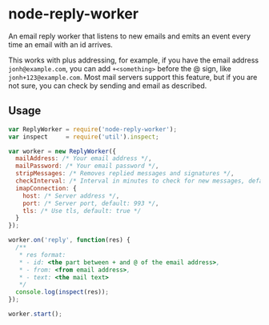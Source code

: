 # node-reply-worker

An email reply worker that listens to new emails and emits an event every time an email with an id arrives.

This works with plus addressing, for example, if you have the email address `jonh@example.com`, you can add `+<something>` before the @ sign, like `jonh+123@example.com`. Most mail servers support this feature, but if you are not sure, you can check by sending and email as described.

## Usage

```javascript
var ReplyWorker = require('node-reply-worker');
var inspect     = require('util').inspect;

var worker = new ReplyWorker({
  mailAddress: /* Your email address */,
  mailPassword: /* Your email password */,
  stripMessages: /* Removes replied messages and signatures */,
  checkInterval: /* Interval in minutes to check for new messages, default: 10 */,
  imapConnection: {
    host: /* Server address */,
    port: /* Server port, default: 993 */,
    tls: /* Use tls, default: true */
  }
});

worker.on('reply', function(res) {
  /**
   * res format:
   * - id: <the part between + and @ of the email address>,
   * - from: <from email address>,
   * - text: <the mail text>
   */
  console.log(inspect(res));
});

worker.start();
```
